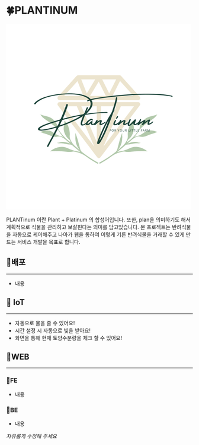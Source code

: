 # 🍀PLANTINUM

![로고](./FE/img_files/logo.png)

PLANTinum 이란 Plant + Platinum 의 합성어입니다. 또한, plan을 의미하기도 해서 계획적으로 식물을 관리하고 보살핀다는 의미를 담고있습니다. 본 프로젝트는 반려식물을 자동으로 케어해주고 나아가 웹을 통하여 이렇게 기른 반려식물을 거래할 수 있게 만드는 서비스 개발을 목표로 합니다. 


## 💾배포
---
 * 내용



## 🌸 IoT
---
* 자동으로 물을 줄 수 있어요!
* 시간 설정 시 자동으로 빛을 받아요!
* 화면을 통해 현재 토양수분량을 체크 할 수 있어요!

## 🌸WEB 
---
### 🌻FE
* 내용
### 🌻BE
* 내용





_자유롭게 수정해 주세요_
